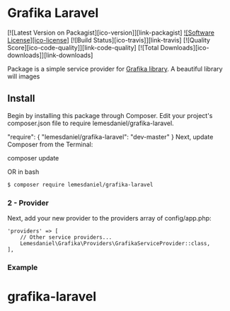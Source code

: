 # Grafika Laravel

[![Latest Version on Packagist][ico-version]][link-packagist]
[![Software License][ico-license]](LICENSE.md)
[![Build Status][ico-travis]][link-travis]
[![Quality Score][ico-code-quality]][link-code-quality]
[![Total Downloads][ico-downloads]][link-downloads]

Package is a simple service provider for [Grafika library](https://kosinix.github.io/grafika/). A beautiful library will images

## Install
Begin by installing this package through Composer. Edit your project's composer.json file to require lemesdaniel/grafika-laravel.

"require": {
    "lemesdaniel/grafika-laravel": "dev-master"
}
Next, update Composer from the Terminal:

composer update

OR in bash

``` bash
$ composer require lemesdaniel/grafika-laravel
```
### 2 - Provider

Next, add your new provider to the providers array of config/app.php:

    'providers' => [
        // Other service providers...
		Lemesdaniel\Grafika\Providers\GrafikaServiceProvider::class,
    ],


### Example



# grafika-laravel